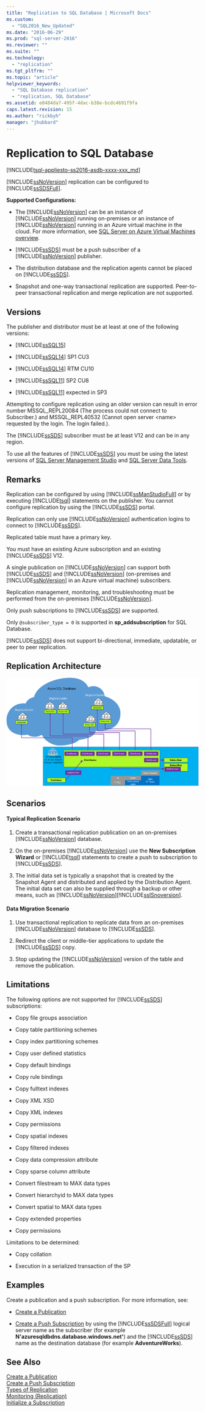 ```yaml
---
title: "Replication to SQL Database | Microsoft Docs"
ms.custom: 
  - "SQL2016_New_Updated"
ms.date: "2016-06-29"
ms.prod: "sql-server-2016"
ms.reviewer: ""
ms.suite: ""
ms.technology: 
  - "replication"
ms.tgt_pltfrm: ""
ms.topic: "article"
helpviewer_keywords: 
  - "SQL Database replication"
  - "replication, SQL Database"
ms.assetid: e8484da7-495f-4dac-b38e-bcdc4691f9fa
caps.latest.revision: 15
ms.author: "rickbyh"
manager: "jhubbard"
---
```

# Replication to SQL Database
[!INCLUDE[tsql-appliesto-ss2016-asdb-xxxx-xxx_md](../../relational-databases/data-compression/includes/tsql-appliesto-ss2016-asdb-xxxx-xxx-md.md)]

  [!INCLUDE[ssNoVersion](../../advanced-analytics/r-services/includes/ssnoversion-md.md)] replication can be configured to [!INCLUDE[ssSDSFull](../../analysis-services/multidimensional-models/includes/sssdsfull-md.md)].  
  
 **Supported Configurations:**  
  
-   The [!INCLUDE[ssNoVersion](../../advanced-analytics/r-services/includes/ssnoversion-md.md)] can be an instance of [!INCLUDE[ssNoVersion](../../advanced-analytics/r-services/includes/ssnoversion-md.md)] running on-premises or an instance of [!INCLUDE[ssNoVersion](../../advanced-analytics/r-services/includes/ssnoversion-md.md)] running in an Azure virtual machine in the cloud. For more information, see [SQL Server on Azure Virtual Machines overview](https://azure.microsoft.com/documentation/articles/virtual-machines-sql-server-infrastructure-services/).  
  
-   [!INCLUDE[ssSDS](../../analysis-services/multidimensional-models/includes/sssds-md.md)] must be a push subscriber of a [!INCLUDE[ssNoVersion](../../advanced-analytics/r-services/includes/ssnoversion-md.md)] publisher.  
  
-   The distribution database and the replication agents cannot be placed on [!INCLUDE[ssSDS](../../analysis-services/multidimensional-models/includes/sssds-md.md)].  
  
-   Snapshot and one-way transactional replication are supported. Peer-to-peer transactional replication and merge replication are not supported.  
  
## Versions  
 The publisher and distributor must be at least at one of the following versions:  
  
-   [!INCLUDE[ssSQL15](../../analysis-services/powershell/includes/sssql15-md.md)]  
  
-   [!INCLUDE[ssSQL14](../../analysis-services/includes/sssql14-md.md)] SP1 CU3  
  
-   [!INCLUDE[ssSQL14](../../analysis-services/includes/sssql14-md.md)] RTM CU10  
  
-   [!INCLUDE[ssSQL11](../../analysis-services/includes/sssql11-md.md)] SP2 CU8  
  
-   [!INCLUDE[ssSQL11](../../analysis-services/includes/sssql11-md.md)] expected in SP3  
  
 Attempting to configure replication using an older version can result in error number MSSQL_REPL20084 (The process could not connect to Subscriber.) and MSSQL_REPL40532 (Cannot open server \<name> requested by the login. The login failed.).  
  
 The [!INCLUDE[ssSDS](../../analysis-services/multidimensional-models/includes/sssds-md.md)] subscriber must be at least V12 and can be in any region.  
  
 To use all the features of [!INCLUDE[ssSDS](../../analysis-services/multidimensional-models/includes/sssds-md.md)] you must be using the latest versions of [SQL Server Management Studio](https://msdn.microsoft.com/library/mt238290.aspx) and [SQL Server Data Tools](https://msdn.microsoft.com/library/mt204009.aspx).  
  
## Remarks  
 Replication can be configured by using [!INCLUDE[ssManStudioFull](../../advanced-analytics/r-services/includes/ssmanstudiofull-md.md)] or by executing [!INCLUDE[tsql](../../advanced-analytics/r-services/includes/tsql-md.md)] statements on the publisher. You cannot configure replication by using the [!INCLUDE[ssSDS](../../analysis-services/multidimensional-models/includes/sssds-md.md)] portal.  
  
 Replication can only use [!INCLUDE[ssNoVersion](../../advanced-analytics/r-services/includes/ssnoversion-md.md)] authentication logins to connect to [!INCLUDE[ssSDS](../../analysis-services/multidimensional-models/includes/sssds-md.md)].  
  
 Replicated table must have a primary key.  
  
 You must have an existing Azure subscription and an existing [!INCLUDE[ssSDS](../../analysis-services/multidimensional-models/includes/sssds-md.md)] V12.  
  
 A single publication on [!INCLUDE[ssNoVersion](../../advanced-analytics/r-services/includes/ssnoversion-md.md)] can support both [!INCLUDE[ssSDS](../../analysis-services/multidimensional-models/includes/sssds-md.md)] and [!INCLUDE[ssNoVersion](../../advanced-analytics/r-services/includes/ssnoversion-md.md)] (on-premises and [!INCLUDE[ssNoVersion](../../advanced-analytics/r-services/includes/ssnoversion-md.md)] in an Azure virtual machine) subscribers.  
  
 Replication management, monitoring, and troubleshooting must be performed from the on-premises [!INCLUDE[ssNoVersion](../../advanced-analytics/r-services/includes/ssnoversion-md.md)].  
  
 Only push subscriptions to [!INCLUDE[ssSDS](../../analysis-services/multidimensional-models/includes/sssds-md.md)] are supported.  
  
 Only `@subscriber_type = 0` is supported in **sp_addsubscription** for SQL Database.  
  
 [!INCLUDE[ssSDS](../../analysis-services/multidimensional-models/includes/sssds-md.md)] does not support bi-directional, immediate, updatable, or peer to peer replication.  
  
## Replication Architecture  
 ![replication-to-sql-database](../../relational-databases/replication/media/replication-to-sql-database.png "replication-to-sql-database")  
  
## Scenarios  
  
#### Typical Replication Scenario  
  
1.  Create a transactional replication publication on an on-premises [!INCLUDE[ssNoVersion](../../advanced-analytics/r-services/includes/ssnoversion-md.md)] database.  
  
2.  On the on-premises [!INCLUDE[ssNoVersion](../../advanced-analytics/r-services/includes/ssnoversion-md.md)] use the **New Subscription Wizard** or [!INCLUDE[tsql](../../advanced-analytics/r-services/includes/tsql-md.md)] statements to create a push to subscription to [!INCLUDE[ssSDS](../../analysis-services/multidimensional-models/includes/sssds-md.md)].  
  
3.  The initial data set is typically a snapshot that is created by the Snapshot Agent and distributed and applied by the Distribution Agent. The initial data set can also be supplied through a backup or other means, such as [!INCLUDE[ssNoVersion](../../advanced-analytics/r-services/includes/ssnoversion-md.md)][!INCLUDE[ssISnoversion](../../advanced-analytics/r-services/includes/ssisnoversion-md.md)].  
  
#### Data Migration Scenario  
  
1.  Use transactional replication to replicate data from an on-premises [!INCLUDE[ssNoVersion](../../advanced-analytics/r-services/includes/ssnoversion-md.md)] database to [!INCLUDE[ssSDS](../../analysis-services/multidimensional-models/includes/sssds-md.md)].  
  
2.  Redirect the client or middle-tier applications to update the [!INCLUDE[ssSDS](../../analysis-services/multidimensional-models/includes/sssds-md.md)] copy.  
  
3.  Stop updating the [!INCLUDE[ssNoVersion](../../advanced-analytics/r-services/includes/ssnoversion-md.md)] version of the table and remove the publication.  
  
## Limitations  
 The following options are not supported for [!INCLUDE[ssSDS](../../analysis-services/multidimensional-models/includes/sssds-md.md)] subscriptions:  
  
-   Copy file groups association  
  
-   Copy table partitioning schemes  
  
-   Copy index partitioning schemes  
  
-   Copy user defined statistics  
  
-   Copy default bindings  
  
-   Copy rule bindings  
  
-   Copy fulltext indexes  
  
-   Copy XML XSD  
  
-   Copy XML indexes  
  
-   Copy permissions  
  
-   Copy spatial indexes  
  
-   Copy filtered indexes  
  
-   Copy data compression attribute  
  
-   Copy sparse column attribute  
  
-   Convert filestream to MAX data types  
  
-   Convert hierarchyid to MAX data types  
  
-   Convert spatial to MAX data types  
  
-   Copy extended properties  
  
-   Copy permissions  
  
 Limitations to be determined:  
  
-   Copy collation  
  
-   Execution in a serialized transaction of the SP  
  
## Examples  
 Create a publication and a push subscription. For more information, see:  
  
-   [Create a Publication](../../relational-databases/replication/publish/create-a-publication.md)  
  
-   [Create a Push Subscription](../../relational-databases/replication/create-a-push-subscription.md) by using the [!INCLUDE[ssSDSFull](../../analysis-services/multidimensional-models/includes/sssdsfull-md.md)] logical server name as the subscriber (for example **N'azuresqldbdns.database.windows.net'**) and the [!INCLUDE[ssSDS](../../analysis-services/multidimensional-models/includes/sssds-md.md)] name as the destination database (for example **AdventureWorks**).  
  
## See Also  
 [Create a Publication](../../relational-databases/replication/publish/create-a-publication.md)   
 [Create a Push Subscription](../../relational-databases/replication/create-a-push-subscription.md)   
 [Types of Replication](../../relational-databases/replication/types-of-replication.md)   
 [Monitoring &#40;Replication&#41;](../../relational-databases/replication/monitor/monitoring-replication.md)   
 [Initialize a Subscription](../../relational-databases/replication/initialize-a-subscription.md)  
  
  